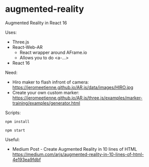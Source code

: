 # augmented-reality
Augmented Reality in React 16

Uses:
- Three.js
- React-Web-AR
  - React wrapper around AFrame.io
  - Allows you to do <a-...>
- React 16


Need: 
- Hiro maker to flash infront of camera: https://jeromeetienne.github.io/AR.js/data/images/HIRO.jpg
- Create your own custom marker:
https://jeromeetienne.github.io/AR.js/three.js/examples/marker-training/examples/generator.html

Scripts:

```npm install```

```npm start```

Useful:
- Medium Post - Create Augmented Reality in 10 lines of HTML https://medium.com/arjs/augmented-reality-in-10-lines-of-html-4e193ea9fdbf
